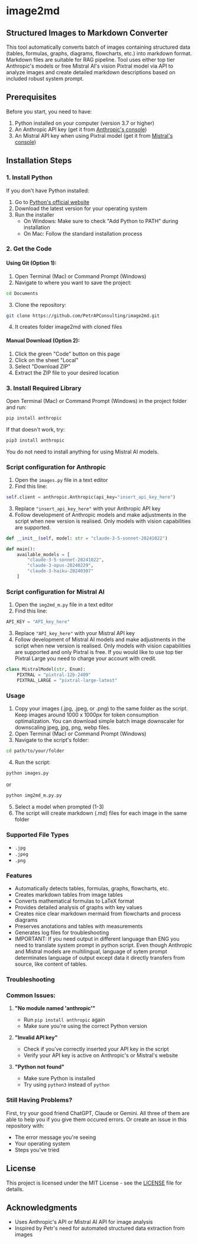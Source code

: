# image2md

## Structured Images to Markdown Converter

This tool automatically converts batch of images containing structured data (tables, formulas, graphs, diagrams, flowcharts, etc.) into markdown format. Markdown files are suitable for RAG pipeline. Tool uses either top tier Anthropic's models or free Mistral AI's vision Pixtral model via API to analyze images and create detailed markdown descriptions based on included robust system prompt. 

## Prerequisites

Before you start, you need to have:
1. Python installed on your computer (version 3.7 or higher)
2. An Anthropic API key (get it from [Anthropic's console](https://console.anthropic.com/dashboard))
3. An Mistral API key when using Pixtral model (get it from [Mistral's console](https://console.mistral.ai/api-keys/))

## Installation Steps

### 1. Install Python
If you don't have Python installed:
1. Go to [Python's official website](https://www.python.org/downloads/)
2. Download the latest version for your operating system
3. Run the installer
   - On Windows: Make sure to check "Add Python to PATH" during installation
   - On Mac: Follow the standard installation process

### 2. Get the Code

#### Using Git (Option 1):
1. Open Terminal (Mac) or Command Prompt (Windows)
2. Navigate to where you want to save the project:
```bash
cd Documents
```
3. Clone the repository:
```bash
git clone https://github.com/PetrAPConsulting/image2md.git
```
4. It creates folder image2md with cloned files

#### Manual Download (Option 2):
1. Click the green "Code" button on this page
2. Click on the sheet "Local"
3. Select "Download ZIP"
4. Extract the ZIP file to your desired location

### 3. Install Required Library
Open Terminal (Mac) or Command Prompt (Windows) in the project folder and run:
```bash
pip install anthropic
```

If that doesn't work, try:
```bash
pip3 install anthropic
```
You do not need to install anything for using Mistral AI models.

### Script configuration for Anthropic 

1. Open the `images.py` file in a text editor
2. Find this line:
```python
self.client = anthropic.Anthropic(api_key="insert_api_key_here")
```
3. Replace `"insert_api_key_here"` with your Anthropic API key
4. Follow development of Anthropic models and make adjustments in the script when new version is realised. Only models with vision capabilities are supported. 
```python
def __init__(self, model: str = "claude-3-5-sonnet-20241022")
```
```python
def main():
    available_models = [
        "claude-3-5-sonnet-20241022",
        "claude-3-opus-20240229",
        "claude-3-haiku-20240307"
    ]  
```
### Script configuration for Mistral AI

1. Open the `img2md_m.py` file in a text editor
2. Find this line:
```python
API_KEY = "API_key_here"
```
3. Replace `"API_key_here"` with your Mistral API key
4. Follow development of Mistral AI models and make adjustments in the script when new version is realised. Only models with vision capabilities are supported and only Pixtral is free. If you would like to use top tier Pixtral Large you need to charge your account with credit. 
```python
class MistralModel(str, Enum):
    PIXTRAL = "pixtral-12b-2409"
    PIXTRAL_LARGE = "pixtral-large-latest"
```

### Usage

1. Copy your images (.jpg, .jpeg, or .png) to the same folder as the script. Keep images around 1000 x 1000px for token consumption optimalization. You can download simple batch image downscaler for downscaling jpeg, jpg, png, webp files.
2. Open Terminal (Mac) or Command Prompt (Windows)
3. Navigate to the script's folder:
```bash
cd path/to/your/folder
```
4. Run the script:
```bash
python images.py
```
or
```bash
python img2md_m.py.py
```
5. Select a model when prompted (1-3)
6. The script will create markdown (.md) files for each image in the same folder

### Supported File Types
- `.jpg`
- `.jpeg`
- `.png`

### Features
- Automatically detects tables, formulas, graphs, flowcharts, etc.
- Creates markdown tables from image tables
- Converts mathematical formulas to LaTeX format
- Provides detailed analysis of graphs with key values
- Creates nice clear markdown mermaid from flowcharts and process diagrams
- Preserves anotations and tables with measurements 
- Generates log files for troubleshooting
- IMPORTANT: If you need output in different language than ENG you need to translate system prompt in python script. Even though Anthropic and Mistral models are multilingual, language of sytem prompt determinates language of output except data it directly transfers from source, like content of tables.  

### Troubleshooting

### Common Issues:

1. **"No module named 'anthropic'"**
   - Run `pip install anthropic` again
   - Make sure you're using the correct Python version

2. **"Invalid API key"**
   - Check if you've correctly inserted your API key in the script
   - Verify your API key is active on Anthropic's or Mistral's website

3. **"Python not found"**
   - Make sure Python is installed
   - Try using `python3` instead of `python`

### Still Having Problems?
First, try your good friend ChatGPT, Claude or Gemini. All three of them are able to help you if you give them occured errors.
Or create an issue in this repository with:
- The error message you're seeing
- Your operating system
- Steps you've tried

## License
This project is licensed under the MIT License - see the [LICENSE](LICENSE) file for details.

## Acknowledgments
- Uses Anthropic's API or Mistral AI API for image analysis
- Inspired by Petr's need for automated structured data extraction from images
